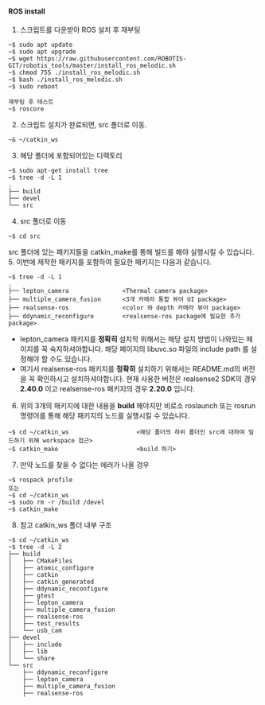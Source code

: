 #### ROS install

1. 스크립트를 다운받아 ROS 설치 후 재부팅
```
~$ sudo apt update
~$ sudo apt upgrade
~$ wget https://raw.githubusercontent.com/ROBOTIS-GIT/robotis_tools/master/install_ros_melodic.sh
~$ chmod 755 ./install_ros_melodic.sh 
~$ bash ./install_ros_melodic.sh
~$ sudo reboot

재부팅 후 테스트
~$ roscore
```
2. 스크립트 설치가 완료되면, src 폴더로 이동.
```
~& ~/catkin_ws
```
3. 해당 폴더에 포함되어있는 디렉토리
```
~$ sudo apt-get install tree
~$ tree -d -L 1
.
├── build
├── devel
└── src
```
4. src 폴더로 이동
```
~$ cd src
```
src 폴더에 있는 패키지들을 catkin_make를 통해 빌드를 해야 실행시킬 수 있습니다.
5. 이번에 제작한 패키지를 포함하여 필요한 패키지는 다음과 같습니다.
```
~$ tree -d -L 1
.
├── lepton_camera               <Thermal camera package>
├── multiple_camera_fusion      <3개 카메라 통합 뷰어 UI package>
├── realsense-ros               <color 와 depth 카메라 뷰어 package>
├── ddynamic_reconfigure        <realsense-ros package에 필요한 추가 package>
```
* lepton_camera 패키지를 **정확히** 설치학 위해서는 해당 설치 방법이 나와있는 페이지를 꼭 숙지하셔야합니다. 해당 페이지의 libuvc.so 파일의 include path 를 설정해야 할 수도 있습니다.
* 여기서 realsense-ros 패키지를 **정확히** 설치하기 위해서는 README.md의 버전을 꼭 확인하시고 설치하셔야합니다. 현재 사용한 버전은 realsense2 SDK의 경우 **2.40.0** 이고 realsense-ros 패키지의 경우 **2.20.0** 입니다.
6. 위의 3개의 패키지에 대한 내용을 **build** 해야지만 비로소 roslaunch 또는 rosrun 명령어를 통해 해당 패키지의 노드를 실행시킬 수 있습니다.
```
~$ cd ~/catkin_ws                   <해당 폴더의 하위 폴더인 src에 대하여 빌드하기 위해 workspace 접근>
~$ catkin_make                      <build 하기>
```
7. 만약 노드를 찾을 수 없다는 에러가 나올 겅우
```
~$ rospack profile
또는
~$ cd ~/catkin_ws 
~$ sudo rm -r /build /devel
~$ catkin_make
```
8. 참고
catkin_ws 폴더 내부 구조
```
~$ cd ~/catkin_ws
~$ tree -d -L 2
├── build
│   ├── CMakeFiles
│   ├── atomic_configure
│   ├── catkin
│   ├── catkin_generated
│   ├── ddynamic_reconfigure
│   ├── gtest
│   ├── lepton_camera
│   ├── multiple_camera_fusion
│   ├── realsense-ros
│   ├── test_results
│   └── usb_cam
├── devel
│   ├── include
│   ├── lib
│   └── share
└── src
    ├── ddynamic_reconfigure
    ├── lepton_camera
    ├── multiple_camera_fusion
    ├── realsense-ros
```

